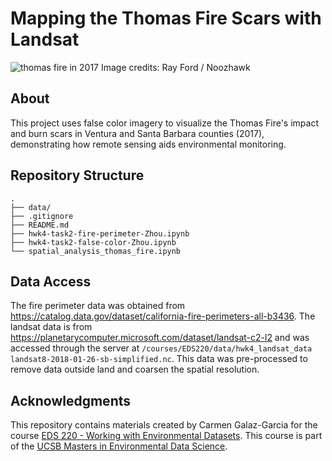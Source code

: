 # Mapping the Thomas Fire Scars with Landsat 
![thomas fire in 2017](https://github.com/user-attachments/assets/9c483e70-1959-4474-9895-abee444d84be)
Image credits: Ray Ford / Noozhawk

## About
This project uses false color imagery to visualize the Thomas Fire's impact and burn scars in Ventura and Santa Barbara counties (2017), demonstrating how remote sensing aids environmental monitoring.

## Repository Structure
```
.
├── data/                             
├── .gitignore                       
├── README.md                         
├── hwk4-task2-fire-perimeter-Zhou.ipynb    
├── hwk4-task2-false-color-Zhou.ipynb
└── spatial_analysis_thomas_fire.ipynb      
```

## Data Access

The fire perimeter data was obtained from https://catalog.data.gov/dataset/california-fire-perimeters-all-b3436.
The landsat data is from https://planetarycomputer.microsoft.com/dataset/landsat-c2-l2 and was accessed through the server at `/courses/EDS220/data/hwk4_landsat_data landsat8-2018-01-26-sb-simplified.nc`. This data was pre-processed to remove data outside land and coarsen the spatial resolution.

## Acknowledgments
This repository contains materials created by Carmen Galaz-Garcia for the course [EDS 220 - Working with Environmental Datasets](https://meds-eds-220.github.io/MEDS-eds-220-course/). This course is part of the [UCSB Masters in Environmental Data Science](https://bren.ucsb.edu/masters-programs/master-environmental-data-science).
